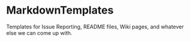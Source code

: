 # MarkdownTemplates

Templates for Issue Reporting, README files, Wiki pages, and whatever else we can come up with.
